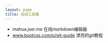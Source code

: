```yaml
---
layout: page
title: 在线工具集
---
```


* mahua.jser.me                   在线*markdown*编辑器
* www.bootcss.com/p/git-guide     漂亮的git教程
